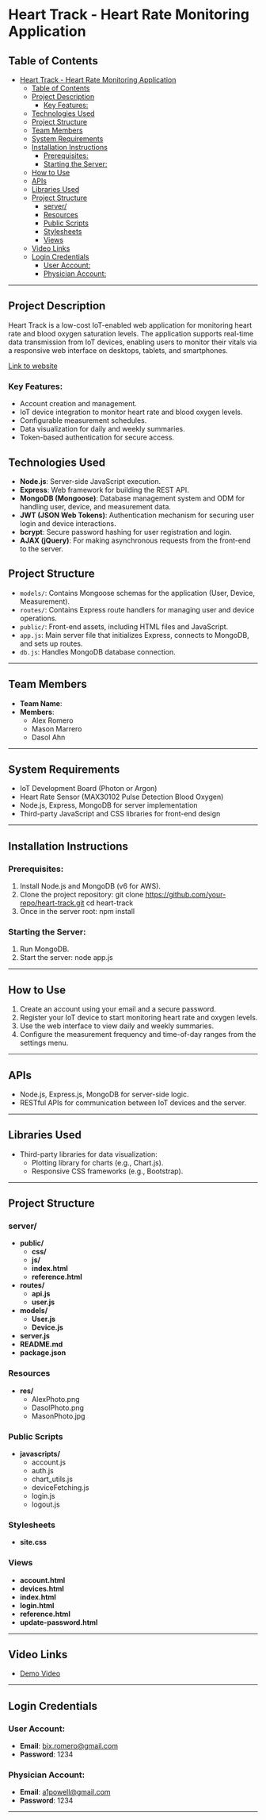 # Heart Track - Heart Rate Monitoring Application

## Table of Contents
- [Heart Track - Heart Rate Monitoring Application](#heart-track---heart-rate-monitoring-application)
  - [Table of Contents](#table-of-contents)
  - [Project Description](#project-description)
    - [Key Features:](#key-features)
  - [Technologies Used](#technologies-used)
  - [Project Structure](#project-structure)
  - [Team Members](#team-members)
  - [System Requirements](#system-requirements)
  - [Installation Instructions](#installation-instructions)
    - [Prerequisites:](#prerequisites)
    - [Starting the Server:](#starting-the-server)
  - [How to Use](#how-to-use)
  - [APIs](#apis)
  - [Libraries Used](#libraries-used)
  - [Project Structure](#project-structure-1)
    - [server/](#server)
    - [Resources](#resources)
    - [Public Scripts](#public-scripts)
    - [Stylesheets](#stylesheets)
    - [Views](#views)
  - [Video Links](#video-links)
  - [Login Credentials](#login-credentials)
    - [User Account:](#user-account)
    - [Physician Account:](#physician-account)

---

## Project Description
Heart Track is a low-cost IoT-enabled web application for monitoring heart rate and blood oxygen saturation levels. The application supports real-time data transmission from IoT devices, enabling users to monitor their vitals via a responsive web interface on desktops, tablets, and smartphones.

[Link to website](https://ec2-54-151-120-233.us-west-1.compute.amazonaws.com:3001/)


### Key Features:
- Account creation and management.
- IoT device integration to monitor heart rate and blood oxygen levels.
- Configurable measurement schedules.
- Data visualization for daily and weekly summaries.
- Token-based authentication for secure access.

## Technologies Used

- **Node.js**: Server-side JavaScript execution.
- **Express**: Web framework for building the REST API.
- **MongoDB (Mongoose)**: Database management system and ODM for handling user, device, and measurement data.
- **JWT (JSON Web Tokens)**: Authentication mechanism for securing user login and device interactions.
- **bcrypt**: Secure password hashing for user registration and login.
- **AJAX (jQuery)**: For making asynchronous requests from the front-end to the server.

## Project Structure

- `models/`: Contains Mongoose schemas for the application (User, Device, Measurement).
- `routes/`: Contains Express route handlers for managing user and device operations.
- `public/`: Front-end assets, including HTML files and JavaScript.
- `app.js`: Main server file that initializes Express, connects to MongoDB, and sets up routes.
- `db.js`: Handles MongoDB database connection.

---

## Team Members
- **Team Name**: 
- **Members**:
  - Alex Romero
  - Mason Marrero
  - Dasol Ahn

---

## System Requirements
- IoT Development Board (Photon or Argon)
- Heart Rate Sensor (MAX30102 Pulse Detection Blood Oxygen)
- Node.js, Express, MongoDB for server implementation
- Third-party JavaScript and CSS libraries for front-end design

---

## Installation Instructions
### Prerequisites:
1. Install Node.js and MongoDB (v6 for AWS).
2. Clone the project repository:
   git clone https://github.com/your-repo/heart-track.git
   cd heart-track
3. Once in the server root:
   npm install

### Starting the Server:
1. Run MongoDB.
2. Start the server:
   node app.js

---

## How to Use
1. Create an account using your email and a secure password.
2. Register your IoT device to start monitoring heart rate and oxygen levels.
3. Use the web interface to view daily and weekly summaries.
4. Configure the measurement frequency and time-of-day ranges from the settings menu.

---

## APIs
- Node.js, Express.js, MongoDB for server-side logic.
- RESTful APIs for communication between IoT devices and the server.

---
## Libraries Used
- Third-party libraries for data visualization:
  - Plotting library for charts (e.g., Chart.js).
  - Responsive CSS frameworks (e.g., Bootstrap).
---
## Project Structure

### server/
- **public/**
  - **css/**
  - **js/**
  - **index.html**
  - **reference.html**
- **routes/**
  - **api.js**
  - **user.js**
- **models/**
  - **User.js**
  - **Device.js**
- **server.js**
- **README.md**
- **package.json**

### Resources
- **res/**
  - AlexPhoto.png
  - DasolPhoto.png
  - MasonPhoto.jpg

### Public Scripts
- **javascripts/**
  - account.js
  - auth.js
  - chart_utils.js
  - deviceFetching.js
  - login.js
  - logout.js

### Stylesheets
- **site.css**

### Views
- **account.html**
- **devices.html**
- **index.html**
- **login.html**
- **reference.html**
- **update-password.html**

---

## Video Links
- [Demo Video]()

---

## Login Credentials
### User Account:
- **Email**: bix.romero@gmail.com
- **Password**: 1234

### Physician Account:
- **Email**: a1powell@gmail.com
- **Password**: 1234

---
